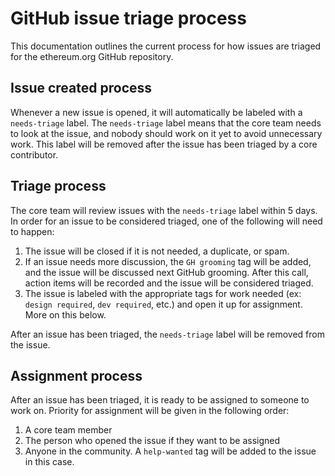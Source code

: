 # GitHub issue triage process

This documentation outlines the current process for how issues are triaged for the ethereum.org GitHub repository.

## Issue created process

Whenever a new issue is opened, it will automatically be labeled with a `needs-triage` label. The `needs-triage` label means that the core team needs to look at the issue, and nobody should work on it yet to avoid unnecessary work. This label will be removed after the issue has been triaged by a core contributor.

## Triage process

The core team will review issues with the `needs-triage` label within 5 days. In order for an issue to be considered triaged, one of the following will need to happen:

1. The issue will be closed if it is not needed, a duplicate, or spam.
2. If an issue needs more discussion, the `GH grooming` tag will be added, and the issue will be discussed next GitHub grooming. After this call, action items will be recorded and the issue will be considered triaged.
3. The issue is labeled with the appropriate tags for work needed (ex: `design required`, `dev required`, etc.) and open it up for assignment. More on this below.

After an issue has been triaged, the `needs-triage` label will be removed from the issue.

## Assignment process

After an issue has been triaged, it is ready to be assigned to someone to work on. Priority for assignment will be given in the following order:

1. A core team member
2. The person who opened the issue if they want to be assigned
3. Anyone in the community. A `help-wanted` tag will be added to the issue in this case.
